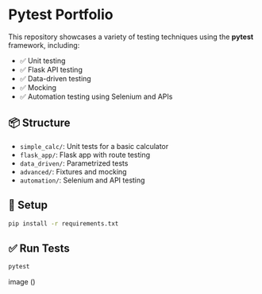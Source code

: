 # Pytest Portfolio

This repository showcases a variety of testing techniques using the **pytest** framework, including:

- ✅ Unit testing
- ✅ Flask API testing
- ✅ Data-driven testing
- ✅ Mocking
- ✅ Automation testing using Selenium and APIs

## 📦 Structure

- `simple_calc/`: Unit tests for a basic calculator
- `flask_app/`: Flask app with route testing
- `data_driven/`: Parametrized tests
- `advanced/`: Fixtures and mocking
- `automation/`: Selenium and API testing

## 🚀 Setup

```bash
pip install -r requirements.txt
```

## ✅ Run Tests

```bash
pytest
```

image ()